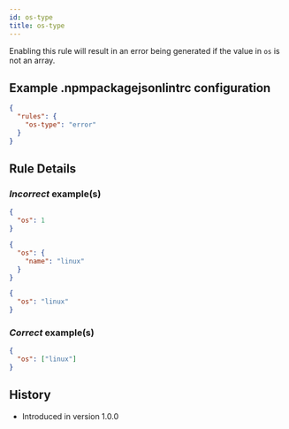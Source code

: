 ```yaml
---
id: os-type
title: os-type
---
```


Enabling this rule will result in an error being generated if the value in `os` is not an array.

## Example .npmpackagejsonlintrc configuration

```json
{
  "rules": {
    "os-type": "error"
  }
}
```

## Rule Details

### *Incorrect* example(s)

```json
{
  "os": 1
}
```

```json
{
  "os": {
    "name": "linux"
  }
}
```

```json
{
  "os": "linux"
}
```

### *Correct* example(s)

```json
{
  "os": ["linux"]
}
```

## History

* Introduced in version 1.0.0
